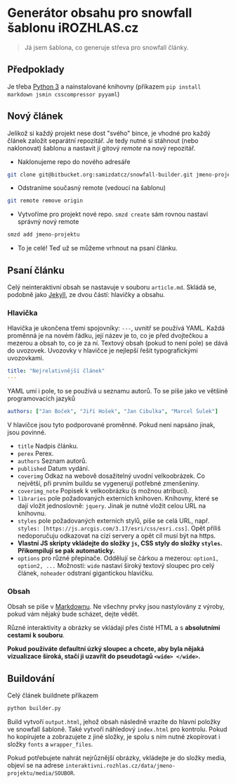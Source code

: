 # Generátor obsahu pro snowfall šablonu iROZHLAS.cz

> Já jsem šablona, co generuje střeva pro snowfall články.

## Předpoklady
Je třeba [Python 3](https://www.python.org/downloads/) a nainstalované knihovny (příkazem `pip install markdown jsmin csscompressor pyyaml`)

## Nový článek

Jelikož si každý projekt nese dost "svého" bince, je vhodné pro každý článek založit separátní repozitář. Je tedy nutné si stáhnout (nebo naklonovat) šablonu a nastavit jí gitový *remote* na nový repozitář.

- Naklonujeme repo do nového adresáře

```bash
git clone git@bitbucket.org:samizdatcz/snowfall-builder.git jmeno-projektu
```

- Odstraníme současný remote (vedoucí na šablonu)

```bash
git remote remove origin
```

- Vytvoříme pro projekt nové repo. `smzd create` sám rovnou nastaví správný nový remote

```bash
smzd add jmeno-projektu
```

- To je celé! Teď už se můžeme vrhnout na psaní článku.

## Psaní článku
Celý neinteraktivní obsah se nastavuje v souboru `article.md`. Skládá se, podobně jako [Jekyll](https://jekyllrb.com/docs/frontmatter/), ze dvou částí: hlavičky a obsahu.

### Hlavička
Hlavička je ukončena třemi spojovníky: `---`, uvnitř se používá YAML. Každá proměnná je na novém řádku, její název je to, co je před dvojtečkou a mezerou a obsah to, co je za ní. Textový obsah (pokud to není pole) se dává do uvozovek. Uvozovky v hlavičce je nejlepší řešit typografickými uvozovkami.

```yaml
title: "Nejrelativnější článek"
---
```

YAML umí i pole, to se používá u seznamu autorů. To se píše jako ve většině programovacích jazyků

```yaml
authors: ["Jan Boček", "Jiří Hošek", "Jan Cibulka", "Marcel Šulek"]
```

V hlavičce jsou tyto podporované proměnné. Pokud není napsáno jinak, jsou povinné.

- `title` Nadpis článku.
- `perex` Perex.
- `authors` Seznam autorů.
- `published` Datum vydání.
- `coverimg` Odkaz na webově dosažitelný uvodní velkoobrázek. Co největší, při prvním buildu se vygenerují potřebné zmenšeniny.
- `coverimg_note` Popisek k velkoobrázku (s možnou atribucí).
- `libraries` pole požadovaných externích knihoven. Knihovny, které se dají vložit jednoslovně: `jquery`. Jinak je nutné vložit celou URL na knihovnu.
- `styles` pole požadovaných externích stylů, píše se celá URL, např. `styles: [https://js.arcgis.com/3.17/esri/css/esri.css]`. Opět příliš nedoporučuju odkazovat na cizí servery a opět cíl musí být na https.
- **Vlastní JS skripty vkládejte do složky `js`, CSS styly do složky `styles`. Přikompilují se pak automaticky.**
- `options` pro různé přepínače. Oddělují se čárkou a mezerou: `option1, option2, ...` Možnosti: `wide` nastaví široký textový sloupec pro celý článek, `noheader` odstraní gigantickou hlavičku.

### Obsah
Obsah se píše v [Markdownu](https://github.com/adam-p/markdown-here/wiki/Markdown-Cheatsheet). Ne všechny prvky jsou nastylovány z výroby, pokud vám nějaký bude scházet, dejte vědět.

Různé interaktivity a obrázky se vkládají přes čisté HTML a s **absolutními cestami k souboru**. 

**Pokud používáte defaultní úzký sloupec a chcete, aby byla nějaká vizualizace široká, stačí ji uzavřít do pseudotagů `<wide> </wide>`.**

## Buildování
Celý článek buildnete příkazem
```bash
python builder.py
```

Build vytvoří `output.html`, jehož obsah následně vrazíte do hlavní položky ve snowfall šabloně. Také vytvoří náhledový `index.html` pro kontrolu. Pokud ho kopírujete a zobrazujete z jiné složky, je spolu s ním nutné zkopírovat i složky `fonts` a `wrapper_files`.

Pokud potřebujete nahrát nejrůznější obrázky, vkládejte je do složky media, objeví se na adrese `interaktivni.rozhlas.cz/data/jmeno-projektu/media/SOUBOR`.